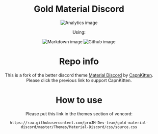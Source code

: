 <div align='center'>

# Gold Material Discord
![Analytics image](https://repobeats.axiom.co/api/embed/17869aa857f47c75c24ff4fed97d904c3aee7360.svg "Analytics image")

Using:

![Markdown image](https://img.shields.io/badge/Markdown-000000?style=for-the-badge&logo=markdown&logoColor=white "Markdown")
![Github image](https://img.shields.io/badge/GitHub-100000?style=for-the-badge&logo=github&logoColor=white "Github")

# Repo info
This is a fork of the better discord theme [Material Discord](https://github.com/CapnKitten/BetterDiscord/tree/master/Themes/Material-Discord) by [CapnKitten](https://github.com/sponsors/CapnKitten). Please click the previous link to support CapnKitten.

# How to use
Please put this link in the themes section of vencord:

```
https://raw.githubusercontent.com/proJM-Dev-team/gold-material-discord/master/Themes/Material-Discord/css/source.css
```
